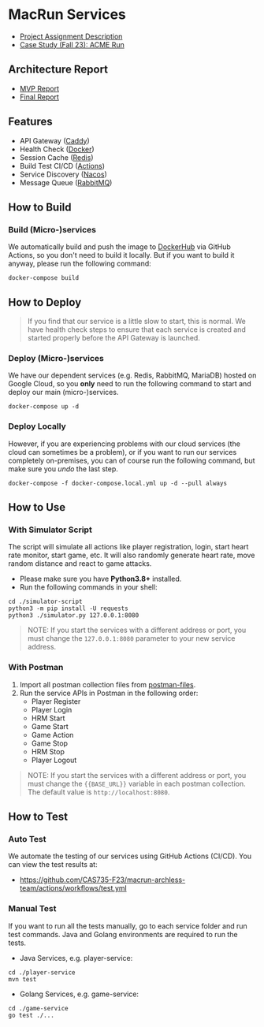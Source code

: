 # MacRun Services

- [Project Assignment Description](.project-docs/Project_Assignment_Description.pdf)
- [Case Study (Fall 23): ACME Run](.project-docs/Case_Study_Fall2023.pdf)

## Architecture Report

- [MVP Report](https://docs.google.com/document/d/1autqAB21GcHH2TUhu9ez9Kf1AKQdTmIThb3qxiyk7p8/edit?usp=sharing)
- [Final Report](https://docs.google.com/document/d/10VK-EgGRhk5Q-xbG0QR4D0luVF6JTTd3wDxl1OF0oBA/edit?usp=sharing)

## Features

- API Gateway ([Caddy](https://caddyserver.com/))
- Health Check ([Docker](https://www.docker.com/))
- Session Cache ([Redis](https://redis.io/))
- Build Test CI/CD ([Actions](https://github.com/features/actions))
- Service Discovery ([Nacos](https://nacos.io/en-us/))
- Message Queue ([RabbitMQ](https://www.rabbitmq.com/))

## How to Build

### Build (Micro-)services

We automatically build and push the image to [DockerHub](https://hub.docker.com/u/macrun) via GitHub Actions, so you
don't need to build it locally. But if you want to build it anyway, please run the following command:

```shell
docker-compose build
```

## How to Deploy

> If you find that our service is a little slow to start, this is normal. We have health check steps to ensure that each
> service is created and started properly before the API Gateway is launched.

### Deploy (Micro-)services

We have our dependent services (e.g. Redis, RabbitMQ, MariaDB) hosted on Google Cloud, so you **only** need to run the
following command to start and deploy our main (micro-)services.

```shell
docker-compose up -d
```

[//]: # (### Deploy Dependent Services)

[//]: # ()

[//]: # (> Dependent services &#40;such as Redis, RabbitMQ&#41; provide basic support for our application services. In general, you **do)

[//]: # (> not need to** deploy these services yourself, as we have already hosted them on **Google Cloud**. However, if you want)

[//]: # (> to fully test the project locally, you can of course start these dependent services by running the following command:)

[//]: # (>)

[//]: # (> NOTE: If you choose to skip our cloud services and do a full local test, you will also need to rebuild our image)

[//]: # (> yourself by first running the global text replacement to replace `34.130.59.222` with the dependent service IP &#40;)

[//]: # (> e.g. `127.0.0.1`&#41;.)

[//]: # ()

[//]: # (```shell)

[//]: # (docker-compose -f docker-compose.dep.yml up -d)

[//]: # (```)

### Deploy Locally

However, if you are experiencing problems with our cloud services (the cloud can sometimes be a problem), or if you want
to run our services completely on-premises, you can of course run the following command, but make sure you *undo* the
last step.

```shell
docker-compose -f docker-compose.local.yml up -d --pull always
```

## How to Use

### With Simulator Script

The script will simulate all actions like player registration, login, start heart rate monitor, start game, etc. It will
also randomly generate heart rate, move random distance and react to game attacks.

- Please make sure you have **Python3.8+** installed.
- Run the following commands in your shell:

```shell
cd ./simulator-script
python3 -m pip install -U requests
python3 ./simulator.py 127.0.0.1:8080
```

> NOTE: If you start the services with a different address or port, you must change the `127.0.0.1:8080` parameter to
> your new service address.

### With Postman

1. Import all postman collection files from [postman-files](./postman-files).
2. Run the service APIs in Postman in the following order:
    - Player Register
    - Player Login
    - HRM Start
    - Game Start
    - Game Action
    - Game Stop
    - HRM Stop
    - Player Logout

> NOTE: If you start the services with a different address or port, you must change the `{{BASE_URL}}` variable in each
> postman collection. The default value is `http://localhost:8080`.

## How to Test

### Auto Test

We automate the testing of our services using GitHub Actions (CI/CD). You can view the test results at:

- <https://github.com/CAS735-F23/macrun-archless-team/actions/workflows/test.yml>

### Manual Test

If you want to run all the tests manually, go to each service folder and run test commands. Java and Golang environments
are required to run the tests.

- Java Services, e.g. player-service:

```shell
cd ./player-service
mvn test
```

- Golang Services, e.g. game-service:

```shell
cd ./game-service
go test ./...
```
